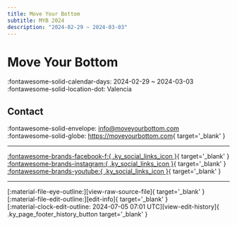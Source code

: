 ```yaml
---
title: Move Your Bottom
subtitle: MYB 2024
description: "2024-02-29 ~ 2024-03-03"
---
```


# Move Your Bottom 

:fontawesome-solid-calendar-days: 2024-02-29 ~ 2024-03-03  
:fontawesome-solid-location-dot: Valencia  

## Contact

:fontawesome-solid-envelope: <info@moveyourbottom.com>  
:fontawesome-solid-globe: <https://moveyourbottom.com>{ target='_blank' }  

---

 [:fontawesome-brands-facebook-f:{ .ky_social_links_icon }](https://www.facebook.com/moveyourbottom){ target='_blank' } [:fontawesome-brands-instagram:{ .ky_social_links_icon }](https://instagram.com/moveyourbottom){ target='_blank' } [:fontawesome-brands-youtube:{ .ky_social_links_icon }](https://youtube.com/@moveyourbottom5036){ target='_blank' }

---

<div class="ky_page_footer" markdown>
<div class="ky_page_footer_trailing" markdown="span">
[:material-file-eye-outline:][view-raw-source-file]{ target='_blank' }
[:material-file-edit-outline:][edit-info]{ target='_blank' }
</div>
<div class="ky_page_footer_leading" markdown="span">
[:material-clock-edit-outline: 2024-07-05 07:01 UTC][view-edit-history]{ .ky_page_footer_history_button target='_blank' }
</div>
</div>

[view-raw-source-file]: https://github.com/swingdance/events/blob/main/2024/es_ES/move-your-bottom-2024.json "View Raw Source File"
[edit-info]: https://github.com/swingdance/events/issues/new?assignees=&labels=update+event&projects=&template=03-update_entity.yml&title=%5B2024%2Fes_ES%5D%20Update%20Event%3A%20Move%20Your%20Bottom&region=es_ES&year=2024&id=move-your-bottom-2024&name=Move%20Your%20Bottom&org_id= "Edit Info"

[view-edit-history]: https://github.com/swingdance/events/commits/main/2024/es_ES/move-your-bottom-2024.json "View Edit History"
